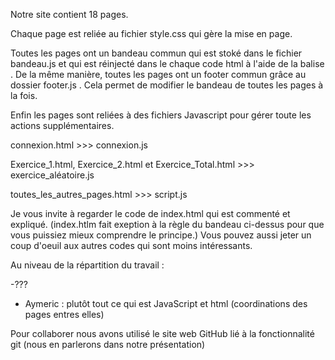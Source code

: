 Notre site contient 18 pages.

Chaque page est reliée au fichier style.css qui gère la mise en page.

Toutes les pages ont un bandeau commun qui est stoké dans le fichier bandeau.js et qui est réinjecté dans le chaque code html à l'aide de la balise <script></script>.
De la même manière, toutes les pages ont un footer commun grâce au dossier footer.js . Cela permet de modifier le bandeau de toutes les pages à la fois.

Enfin les pages sont reliées à des fichiers Javascript pour gérer toute les actions supplémentaires.

connexion.html >>> connexion.js

Exercice_1.html, Exercice_2.html et Exercice_Total.html >>> exercice_aléatoire.js

toutes_les_autres_pages.html >>> script.js

Je vous invite à regarder le code de index.html qui est commenté et expliqué. (index.htlm fait exeption à la règle du bandeau ci-dessus pour que vous puissiez mieux comprendre le principe.)
Vous pouvez aussi jeter un coup d'oeuil aux autres codes qui sont moins intéressants.

Au niveau de la répartition du travail : 

-???
- Aymeric : plutôt tout ce qui est JavaScript et html (coordinations des pages entres elles)

Pour collaborer nous avons utilisé le site web GitHub lié à la fonctionnalité git (nous en parlerons dans notre présentation)

